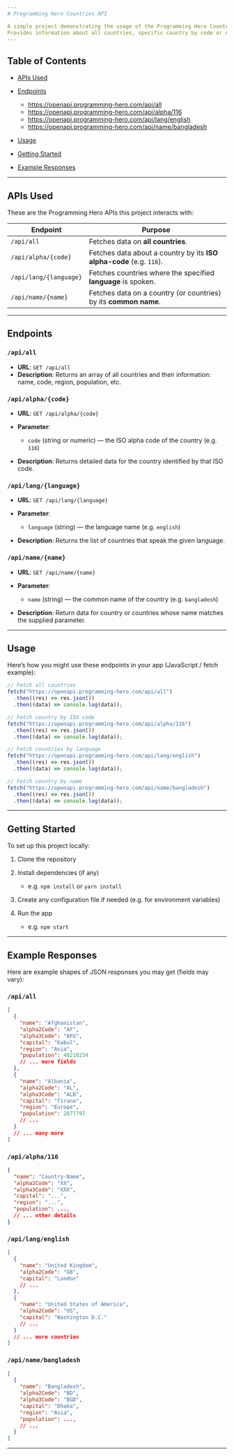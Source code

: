 ```yaml
---
# Programming Hero Countries API

A simple project demonstrating the usage of the Programming Hero Countries API endpoints.
Provides information about all countries, specific country by code or name, or by language.
---
```


## Table of Contents

- [APIs Used](#apis-used)
- [Endpoints](#endpoints)

  - https://openapi.programming-hero.com/api/all
  - https://openapi.programming-hero.com/api/alpha/116
  - https://openapi.programming-hero.com/api/lang/english
  - https://openapi.programming-hero.com/api/name/bangladesh

- [Usage](#usage)
- [Getting Started](#getting-started)
- [Example Responses](#example-responses)


---

## APIs Used

These are the Programming Hero APIs this project interacts with:

| Endpoint               | Purpose                                                              |
| ---------------------- | -------------------------------------------------------------------- |
| `/api/all`             | Fetches data on **all countries**.                                   |
| `/api/alpha/{code}`    | Fetches data about a country by its **ISO alpha-code** (e.g. `116`). |
| `/api/lang/{language}` | Fetches countries where the specified **language** is spoken.        |
| `/api/name/{name}`     | Fetches data on a country (or countries) by its **common name**.     |

---

## Endpoints

### `/api/all`

- **URL**: `GET /api/all`
- **Description**: Returns an array of all countries and their information: name, code, region, population, etc.

### `/api/alpha/{code}`

- **URL**: `GET /api/alpha/{code}`
- **Parameter**:

  - `code` (string or numeric) — the ISO alpha code of the country (e.g. `116`)

- **Description**: Returns detailed data for the country identified by that ISO code.

### `/api/lang/{language}`

- **URL**: `GET /api/lang/{language}`
- **Parameter**:

  - `language` (string) — the language name (e.g. `english`)

- **Description**: Returns the list of countries that speak the given language.

### `/api/name/{name}`

- **URL**: `GET /api/name/{name}`
- **Parameter**:

  - `name` (string) — the common name of the country (e.g. `bangladesh`)

- **Description**: Return data for country or countries whose name matches the supplied parameter.

---

## Usage

Here’s how you might use these endpoints in your app (JavaScript / fetch example):

```js
// Fetch all countries
fetch("https://openapi.programming-hero.com/api/all")
  .then((res) => res.json())
  .then((data) => console.log(data));

// Fetch country by ISO code
fetch("https://openapi.programming-hero.com/api/alpha/116")
  .then((res) => res.json())
  .then((data) => console.log(data));

// Fetch countries by language
fetch("https://openapi.programming-hero.com/api/lang/english")
  .then((res) => res.json())
  .then((data) => console.log(data));

// Fetch country by name
fetch("https://openapi.programming-hero.com/api/name/bangladesh")
  .then((res) => res.json())
  .then((data) => console.log(data));
```

---

## Getting Started

To set up this project locally:

1. Clone the repository
2. Install dependencies (if any)

   - e.g. `npm install` or `yarn install`

3. Create any configuration file if needed (e.g. for environment variables)
4. Run the app

   - e.g. `npm start`

---

## Example Responses

Here are example shapes of JSON responses you may get (fields may vary):

### `/api/all`

```json
[
  {
    "name": "Afghanistan",
    "alpha2Code": "AF",
    "alpha3Code": "AFG",
    "capital": "Kabul",
    "region": "Asia",
    "population": 40218234
    // ... more fields
  },
  {
    "name": "Albania",
    "alpha2Code": "AL",
    "alpha3Code": "ALB",
    "capital": "Tirana",
    "region": "Europe",
    "population": 2877797
    // ...
  }
  // ... many more
]
```

### `/api/alpha/116`

```json
{
  "name": "Country-Name",
  "alpha2Code": "XX",
  "alpha3Code": "XXX",
  "capital": "...",
  "region": "...",
  "population": ...,
  // ... other details
}
```

### `/api/lang/english`

```json
[
  {
    "name": "United Kingdom",
    "alpha2Code": "GB",
    "capital": "London"
    // ...
  },
  {
    "name": "United States of America",
    "alpha2Code": "US",
    "capital": "Washington D.C."
    // ...
  }
  // ... more countries
]
```

### `/api/name/bangladesh`

```json
[
  {
    "name": "Bangladesh",
    "alpha2Code": "BD",
    "alpha3Code": "BGD",
    "capital": "Dhaka",
    "region": "Asia",
    "population": ...,
    // ...
  }
]
```

---
